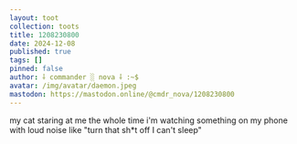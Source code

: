 ```yaml
---
layout: toot
collection: toots
title: 1208230800
date: 2024-12-08
published: true
tags: []
pinned: false
author: ⸸ commander ░ nova ⸸ :~$
avatar: /img/avatar/daemon.jpeg
mastodon: https://mastodon.online/@cmdr_nova/1208230800
---
```


my cat staring at me the whole time i'm watching something on my phone with loud noise like "turn that sh*t off I can't sleep"
